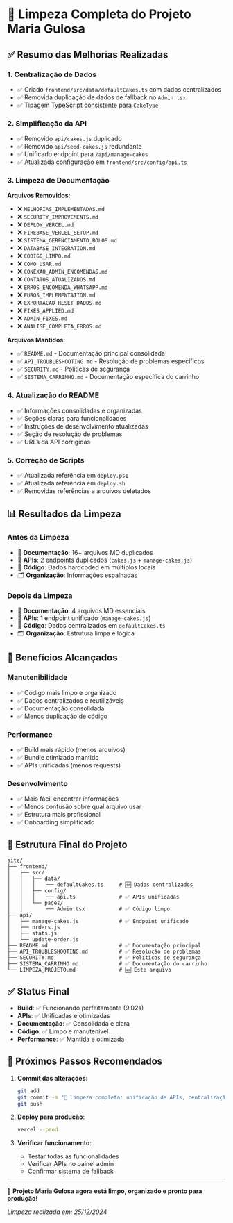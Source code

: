 # 🧹 Limpeza Completa do Projeto Maria Gulosa

## ✅ **Resumo das Melhorias Realizadas**

### **1. Centralização de Dados**
- ✅ Criado `frontend/src/data/defaultCakes.ts` com dados centralizados
- ✅ Removida duplicação de dados de fallback no `Admin.tsx`
- ✅ Tipagem TypeScript consistente para `CakeType`

### **2. Simplificação da API**
- ✅ Removido `api/cakes.js` duplicado
- ✅ Removido `api/seed-cakes.js` redundante
- ✅ Unificado endpoint para `/api/manage-cakes`
- ✅ Atualizada configuração em `frontend/src/config/api.ts`

### **3. Limpeza de Documentação**
**Arquivos Removidos:**
- ❌ `MELHORIAS_IMPLEMENTADAS.md`
- ❌ `SECURITY_IMPROVEMENTS.md`
- ❌ `DEPLOY_VERCEL.md`
- ❌ `FIREBASE_VERCEL_SETUP.md`
- ❌ `SISTEMA_GERENCIAMENTO_BOLOS.md`
- ❌ `DATABASE_INTEGRATION.md`
- ❌ `CODIGO_LIMPO.md`
- ❌ `COMO_USAR.md`
- ❌ `CONEXAO_ADMIN_ENCOMENDAS.md`
- ❌ `CONTATOS_ATUALIZADOS.md`
- ❌ `ERROS_ENCOMENDA_WHATSAPP.md`
- ❌ `EUROS_IMPLEMENTATION.md`
- ❌ `EXPORTACAO_RESET_DADOS.md`
- ❌ `FIXES_APPLIED.md`
- ❌ `ADMIN_FIXES.md`
- ❌ `ANALISE_COMPLETA_ERROS.md`

**Arquivos Mantidos:**
- ✅ `README.md` - Documentação principal consolidada
- ✅ `API_TROUBLESHOOTING.md` - Resolução de problemas específicos
- ✅ `SECURITY.md` - Políticas de segurança
- ✅ `SISTEMA_CARRINHO.md` - Documentação específica do carrinho

### **4. Atualização do README**
- ✅ Informações consolidadas e organizadas
- ✅ Seções claras para funcionalidades
- ✅ Instruções de desenvolvimento atualizadas
- ✅ Seção de resolução de problemas
- ✅ URLs da API corrigidas

### **5. Correção de Scripts**
- ✅ Atualizada referência em `deploy.ps1`
- ✅ Atualizada referência em `deploy.sh`
- ✅ Removidas referências a arquivos deletados

## 📊 **Resultados da Limpeza**

### **Antes da Limpeza**
- 📄 **Documentação**: 16+ arquivos MD duplicados
- 🔄 **APIs**: 2 endpoints duplicados (`cakes.js` + `manage-cakes.js`)
- 📝 **Código**: Dados hardcoded em múltiplos locais
- 🗂️ **Organização**: Informações espalhadas

### **Depois da Limpeza**
- 📄 **Documentação**: 4 arquivos MD essenciais
- 🔄 **APIs**: 1 endpoint unificado (`manage-cakes.js`)
- 📝 **Código**: Dados centralizados em `defaultCakes.ts`
- 🗂️ **Organização**: Estrutura limpa e lógica

## 🎯 **Benefícios Alcançados**

### **Manutenibilidade**
- ✅ Código mais limpo e organizado
- ✅ Dados centralizados e reutilizáveis
- ✅ Documentação consolidada
- ✅ Menos duplicação de código

### **Performance**
- ✅ Build mais rápido (menos arquivos)
- ✅ Bundle otimizado mantido
- ✅ APIs unificadas (menos requests)

### **Desenvolvimento**
- ✅ Mais fácil encontrar informações
- ✅ Menos confusão sobre qual arquivo usar
- ✅ Estrutura mais profissional
- ✅ Onboarding simplificado

## 🔧 **Estrutura Final do Projeto**

```
site/
├── frontend/
│   ├── src/
│   │   ├── data/
│   │   │   └── defaultCakes.ts     # 🆕 Dados centralizados
│   │   ├── config/
│   │   │   └── api.ts              # ✅ APIs unificadas
│   │   └── pages/
│   │       └── Admin.tsx           # ✅ Código limpo
├── api/
│   ├── manage-cakes.js             # ✅ Endpoint unificado
│   ├── orders.js
│   ├── stats.js
│   └── update-order.js
├── README.md                       # ✅ Documentação principal
├── API_TROUBLESHOOTING.md          # ✅ Resolução de problemas
├── SECURITY.md                     # ✅ Políticas de segurança
├── SISTEMA_CARRINHO.md             # ✅ Documentação do carrinho
└── LIMPEZA_PROJETO.md              # 🆕 Este arquivo
```

## ✅ **Status Final**

- **Build**: ✅ Funcionando perfeitamente (9.02s)
- **APIs**: ✅ Unificadas e otimizadas
- **Documentação**: ✅ Consolidada e clara
- **Código**: ✅ Limpo e manutenível
- **Performance**: ✅ Mantida e otimizada

## 🚀 **Próximos Passos Recomendados**

1. **Commit das alterações**:
   ```bash
   git add .
   git commit -m "🧹 Limpeza completa: unificação de APIs, centralização de dados e consolidação de documentação"
   git push
   ```

2. **Deploy para produção**:
   ```bash
   vercel --prod
   ```

3. **Verificar funcionamento**:
   - Testar todas as funcionalidades
   - Verificar APIs no painel admin
   - Confirmar sistema de fallback

---

**🎉 Projeto Maria Gulosa agora está limpo, organizado e pronto para produção!**

*Limpeza realizada em: 25/12/2024* 